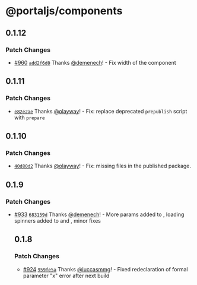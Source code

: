 # @portaljs/components

## 0.1.12

### Patch Changes

- [#960](https://github.com/datopian/portaljs/pull/960) [`add2f6d0`](https://github.com/datopian/portaljs/commit/add2f6d0f372434eb996d59d6faf5cd06530c932) Thanks [@demenech](https://github.com/demenech)! - Fix width of the <LineChart /> component

## 0.1.11

### Patch Changes

- [`e82e2ae`](https://github.com/datopian/portaljs/commit/e82e2ae0211ea3e4701703d353b44cf1001434ef) Thanks [@olayway](https://github.com/olayway)! - Fix: replace deprecated `prepublish` script with `prepare`

## 0.1.10

### Patch Changes

- [`40d80d2`](https://github.com/datopian/portaljs/commit/40d80d2282bf8464c1aafb393975065078ad9ea3) Thanks [@olayway](https://github.com/olayway)! - Fix: missing files in the published package.

## 0.1.9

### Patch Changes

- [#933](https://github.com/datopian/portaljs/pull/933) [`683159d`](https://github.com/datopian/portaljs/commit/683159da02708ce520e9aad9707f2b96b598ec8b) Thanks [@demenech](https://github.com/demenech)! - More params added to <LineChart />, loading spinners added to <Table /> and <LineChart />, minor fixes

## 0.1.8

### Patch Changes

- [#924](https://github.com/datopian/portaljs/pull/924) [`959fe5a`](https://github.com/datopian/portaljs/commit/959fe5a588b12786e3f2e642c24009d77bceac46) Thanks [@luccasmmg](https://github.com/luccasmmg)! - Fixed redeclaration of formal parameter "x" error after next build
